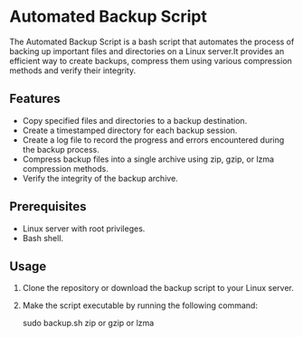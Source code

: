 # Automated Backup Script

The Automated Backup Script is a bash script that automates the process of backing up important files and directories on a Linux server.It provides an efficient way to create backups, compress them using various compression methods and verify their integrity.

## Features

- Copy specified files and directories to a backup destination.
- Create a timestamped directory for each backup session.
- Create a log file to record the progress and errors encountered during the backup process.
- Compress backup files into a single archive using zip, gzip, or lzma compression methods.
- Verify the integrity of the backup archive.

## Prerequisites

- Linux server with root privileges.
- Bash shell.

## Usage

1. Clone the repository or download the backup script to your Linux server.

2. Make the script executable by running the following command:

   sudo backup.sh zip or gzip or lzma
